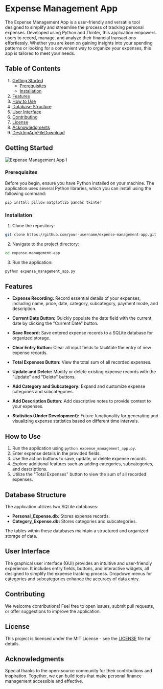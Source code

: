 # Expense Management App

The Expense Management App is a user-friendly and versatile tool designed to simplify and streamline the process of tracking personal expenses. Developed using Python and Tkinter, this application empowers users to record, manage, and analyze their financial transactions effortlessly. Whether you are keen on gaining insights into your spending patterns or looking for a convenient way to organize your expenses, this app is tailored to meet your needs.

## Table of Contents
1. [Getting Started](#getting-started)
   - [Prerequisites](#prerequisites)
   - [Installation](#installation)
2. [Features](#features)
3. [How to Use](#how-to-use)
4. [Database Structure](#database-structure)
5. [User Interface](#user-interface)
6. [Contributing](#contributing)
7. [License](#license)
8. [Acknowledgments](#acknowledgments)
9. [DesktopAppFileDownload](DeskApp.md)

## Getting Started
![Expense Management App I](https://github.com/AlphaNitroSS/Expense-Management-App/assets/95396644/95527793-b268-42a3-8ddb-3d202c1afb05)


### Prerequisites

Before you begin, ensure you have Python installed on your machine. The application uses several Python libraries, which you can install using the following command:

```bash
pip install pillow matplotlib pandas tkinter
```

### Installation

1. Clone the repository:

```bash
git clone https://github.com/your-username/expense-management-app.git
```

2. Navigate to the project directory:

```bash
cd expense-management-app
```

3. Run the application:

```bash
python expense_management_app.py
```

## Features

- **Expense Recording:** Record essential details of your expenses, including name, price, date, category, subcategory, payment mode, and description.

- **Current Date Button:** Quickly populate the date field with the current date by clicking the "Current Date" button.

- **Save Record:** Save entered expense records to a SQLite database for organized storage.

- **Clear Entry Button:** Clear all input fields to facilitate the entry of new expense records.

- **Total Expenses Button:** View the total sum of all recorded expenses.

- **Update and Delete:** Modify or delete existing expense records with the "Update" and "Delete" buttons.

- **Add Category and Subcategory:** Expand and customize expense categories and subcategories.

- **Add Description Button:** Add descriptive notes to provide context to your expenses.

- **Statistics (Under Development):** Future functionality for generating and visualizing expense statistics based on different time intervals.

## How to Use

1. Run the application using `python expense_management_app.py`.
2. Enter expense details in the provided fields.
3. Use the action buttons to save, update, or delete expense records.
4. Explore additional features such as adding categories, subcategories, and descriptions.
5. Utilize the "Total Expenses" button to view the sum of all recorded expenses.

## Database Structure

The application utilizes two SQLite databases:

- **Personal_Expense.db:** Stores expense records.
- **Category_Expense.db:** Stores categories and subcategories.

The tables within these databases maintain a structured and organized storage of data.

## User Interface

The graphical user interface (GUI) provides an intuitive and user-friendly experience. It includes entry fields, buttons, and interactive widgets, all designed to simplify the expense tracking process. Dropdown menus for categories and subcategories enhance the accuracy of data entry.

## Contributing

We welcome contributions! Feel free to open issues, submit pull requests, or offer suggestions to improve the application.

## License

This project is licensed under the MIT License - see the [LICENSE](LICENSE) file for details.

## Acknowledgments

Special thanks to the open-source community for their contributions and inspiration. Together, we can build tools that make personal finance management accessible and effective.
